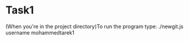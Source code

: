 Task1
=====

(When you're in the project directory)To run the program type:
./newgit.js username mohammedtarek1
